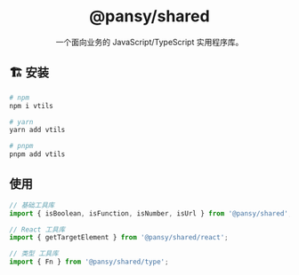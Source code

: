 <h1 align="center">@pansy/shared</h1>

<div align="center">
一个面向业务的 JavaScript/TypeScript 实用程序库。
</div>

## 🏗 安装

```sh
# npm
npm i vtils

# yarn
yarn add vtils

# pnpm
pnpm add vtils
```

## 使用

```ts
// 基础工具库
import { isBoolean, isFunction, isNumber, isUrl } from '@pansy/shared';

// React 工具库
import { getTargetElement } from '@pansy/shared/react';

// 类型 工具库
import { Fn } from '@pansy/shared/type';
```
